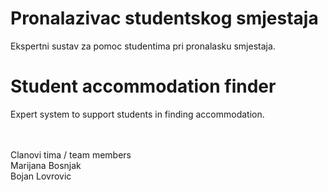 # Pronalazivac studentskog smjestaja
Ekspertni sustav za pomoc studentima pri pronalasku smjestaja.

# Student accommodation finder
Expert system to support students in finding accommodation.

<br />
<br />
Clanovi tima / team members<br />
Marijana Bosnjak<br />
Bojan Lovrovic<br />
